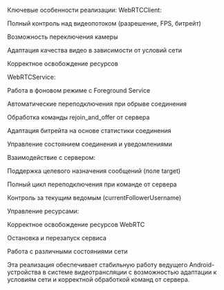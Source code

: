 Ключевые особенности реализации:
WebRTCClient:

Полный контроль над видеопотоком (разрешение, FPS, битрейт)

Возможность переключения камеры

Адаптация качества видео в зависимости от условий сети

Корректное освобождение ресурсов

WebRTCService:

Работа в фоновом режиме с Foreground Service

Автоматические переподключения при обрыве соединения

Обработка команды rejoin_and_offer от сервера

Адаптация битрейта на основе статистики соединения

Управление состоянием соединения и уведомлениями

Взаимодействие с сервером:

Поддержка целевого назначения сообщений (поле target)

Полный цикл переподключения при команде от сервера

Контроль за текущим ведомым (currentFollowerUsername)

Управление ресурсами:

Корректное освобождение ресурсов WebRTC

Остановка и перезапуск сервиса

Работа с различными состояниями сети

Эта реализация обеспечивает стабильную работу ведущего Android-устройства в системе видеотрансляции с возможностью адаптации к условиям сети и корректной обработкой команд от сервера.